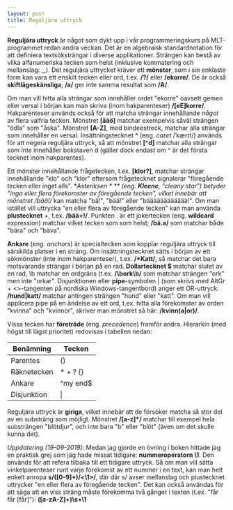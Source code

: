 ```yaml
---
layout: post
title: Reguljära uttryck
---
```


**Reguljära uttryck** är något som dykt upp i vår programmeringskurs på MLT-programmet redan andra veckan. Det är en algebraisk standardnotation för att definiera textsöksträngar i diverse applikationer. Strängen kan bestå av vilka alfanumeriska tecken som helst (inklusive kommatering och mellanslag: ␣). Det reguljära uttrycket kräver ett **mönster**, som i sin enklaste form kan vara ett enskilt tecken eller ord, t.ex. **/?/** eller **/ekorre/**. De är också **skiftlägeskänsliga**; **/a/** ger inte samma resultat som **/A/**.         

Om man vill hitta alla strängar som innehåller ordet "ekorre" oavsett gemen eller versal i början kan man skriva (inom hakparenteser) **/[eE]korre/**. Hakparenteser används också för att matcha strängar innehållande *något* av flera valfria tecken. Mönstret **[åäö]** matchar exempelvis såväl strängen "ödla" som "åska". Mönstret **[A-Z]**, med bindeestreck, matchar alla strängar som innehåller en versal. Insättningstecknet **^** (eng. *caret* /ˈkærɪt/) används för att negera reguljära uttryck, så att mönstret **[^d]** matchar alla strängar som *inte* innehåller bokstaven d (gäller dock endast om ^ är det första tecknet inom hakparentes). 

Ett mönster innehållande frågetecken, t.ex. **[klor?]**, matchar strängar innehållande "klo" och "klor" eftersom frågetecknet signalerar "föregående tecken eller inget alls". **Asteriksen \* ** (eng. **Kleene**, "cleany star") betyder "inga eller flera förekomster av föregående tecken", vilket innebär att mönstret **/bää*!/** kan matcha "bä!", "bää!" eller "bääääääääääää!". Om man istället vill uttrycka "en eller flera av föregående tecken" kan man använda **plustecknet** +, t.ex. **/bää+!/**. Punkten . är ett jokertecken (eng. **wildcard** expression) matchar vilket tecken som som helst; **/bä.a/** som matchar både "bära" och "bäva".
        
**Ankare** (eng. *anchors*) är specialtecken som kopplar reguljära uttryck till särskilda platser i en sträng. Om insättningstecknet sätts i början av ett sökmönster (inte inom hakparenteser), t.ex. **/\*Katt/**, så matchar det bara motsvarande strängar i början på en rad. **Dollartecknet $** matchar slutet av en rad, \b matchar en ordgräns (t.ex. **/\bork\b/** som matchar strängen "ork" men inte "orkar". Disjunktionen eller **pipe**-symbolen \| (som skrivs med AltGr + <>-tangenten på nordiska Windows-tangentbord) anger ett OR-uttryck: **/hund\|katt/** matchar antingen strängen "hund" eller "katt". Om man vill applicera pipe på en ändelse av ett ord, t.ex. hitta alla förekomster av orden "kvinna" och "kvinnor", skriver man mönstret så här: **/kvinn(a\|or)/**.

Vissa tecken har **företräde** (eng. *precedence*) framför andra. Hierarkin (med högst till lägst prioritet) redovisas i tabellen nedan: 

|Benämning      | Tecken       |
|---------------|--------------|
|Parentes       | ()           |
|Räknetecken    | * + ? {}     |
|Ankare         | ^my end$     |
|Disjunktion    |    \|        |

Reguljära uttryck är **giriga**, vilket innebär att de försöker matcha så stor del av en substräng som möjligt. Mönstret **/[a-z]\*/** matchar till exempel hela substrängen "blötdjur", och inte bara "b" eller "blöt" (även om det skulle kunna det).

*Uppdatering (19-09-2019)*: Medan jag gjorde en övning i boken hittade jag en praktisk grej som jag hade missat tidigare: **nummeroperatorn \1**. Den används för att refera tilbaka till ett tidigare uttryck. Så om man vill sätta vinkelparenteser runt varje förekomst av ett nummer i en text, kan man helt enkelt anropa **s/([0-9]+)/<\1>/**, där där s/ avser mellanslag och plustecknet uttrycker "en eller flera av föregående tecken". Det kan också användas för att säga att en viss sträng måste förekomma två gånger i texten (t.ex. "får får [får]"): **([a-zA-Z]+)\s+\1** 
